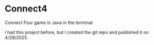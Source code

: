 # Connect4
 Connect Four game in Java in the terminal

 I had this project before, but I created the git repo and published it on 4/28/2025.
